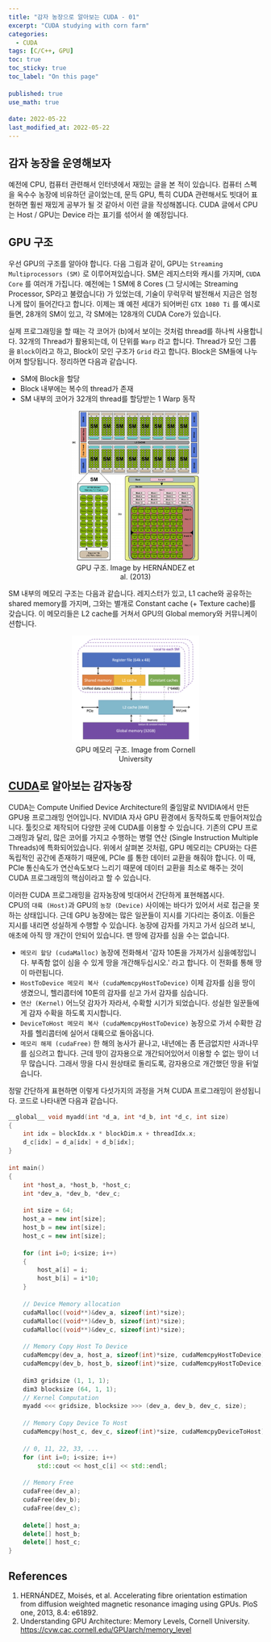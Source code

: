 ```yaml
---
title: "감자 농장으로 알아보는 CUDA - 01"
excerpt: "CUDA studying with corn farm"
categories:
  - CUDA
tags: [C/C++, GPU]
toc: true
toc_sticky: true
toc_label: "On this page"

published: true
use_math: true

date: 2022-05-22
last_modified_at: 2022-05-22
---
```


## 감자 농장을 운영해보자
예전에 CPU, 컴퓨터 관련해서 인터넷에서 재밌는 글을 본 적이 있습니다. 컴퓨터 스펙을 옥수수 농장에 비유하던 글이었는데, 문득 GPU, 특히 CUDA 관련해서도 빗대어 표현하면 훨씬 재밌게 공부가 될 것 같아서 이런 글을 작성해봅니다. CUDA 글에서 CPU는 Host / GPU는 Device 라는 표기를 섞어서 쓸 예정입니다.

## GPU 구조
우선 GPU의 구조를 알아야 합니다. 다음 그림과 같이, GPU는 `Streaming Multiprocessors (SM)` 로 이루어져있습니다. SM은 레지스터와 캐시를 가지며, `CUDA Core` 를 여러개 가집니다. 예전에는 1 SM에 8 Cores (그 당시에는 Streaming Processor, SP라고 불렸습니다) 가 있었는데, 기술이 무럭무럭 발전해서 지금은 엄청나게 많이 들어간다고 합니다. 이제는 꽤 예전 세대가 되어버린 `GTX 1080 Ti` 를 예시로 들면, 28개의 SM이 있고, 각 SM에는 128개의 CUDA Core가 있습니다.

실제 프로그래밍을 할 때는 각 코어가 (b)에서 보이는 것처럼 thread를 하나씩 사용합니다. 32개의 Thread가 활용되는데, 이 단위를 `Warp` 라고 합니다. Thread가 모인 그룹을 `Block`이라고 하고, Block이 모인 구조가 `Grid` 라고 합니다. Block은 SM들에 나누어져 할당됩니다. 정리하면 다음과 같습니다.
- SM에 Block을 할당
- Block 내부에는 복수의 thread가 존재
- SM 내부의 코어가 32개의 thread를 할당받는 1 Warp 동작

<center>
<figure style="width: 50%"> <img src="/Images/CUDA/1/Typical-NVIDIA-GPU-architecture-The-GPU-is-comprised-of-a-set-of-Streaming.png" alt="Graph Example"/>
<figcaption>GPU 구조. Image by HERNÁNDEZ et al. (2013) </figcaption>
</figure>
</center>

SM 내부의 메모리 구조는 다음과 같습니다. 레지스터가 있고, L1 cache와 공유하는 shared memory를 가지며, 그와는 별개로 Constant cache (+ Texture cache)를 갖습니다. 이 메모리들은 L2 cache를 거쳐서 GPU의 Global memory와 커뮤니케이션합니다.

<center>
<figure style="width:50%"> <img src="/Images/CUDA/1/GPUMemLevels.png" alt="Graph Example"/>
<figcaption>GPU 메모리 구조. Image from Cornell University </figcaption>
</figure>
</center>

## [CUDA](https://developer.nvidia.com/cuda-toolkit)로 알아보는 감자농장
CUDA는 Compute Unified Device Architecture의 줄임말로 NVIDIA에서 만든 GPU용 프로그래밍 언어입니다. NVIDIA 자사 GPU 환경에서 동작하도록 만들어져있습니다. 툴킷으로 제작되어 다양한 곳에 CUDA를 이용할 수 있습니다.
기존의 CPU 프로그래밍과 달리, 많은 코어를 가지고 수행하는 병렬 연산 (Single Instruction Multiple Threads)에 특화되어있습니다.
위에서 살펴본 것처럼, GPU 메모리는 CPU와는 다른 독립적인 공간에 존재하기 때문에, PCIe 를 통한 데이터 교환을 해줘야 합니다. 이 때, PCIe 통신속도가 연산속도보다 느리기 때문에 데이터 교환을 최소로 해주는 것이 CUDA 프로그래밍의 핵심이라고 할 수 있습니다.

이러한 CUDA 프로그래밍을 감자농장에 빗대어서 간단하게 표현해봅시다.  
CPU의 `대륙 (Host)`과 GPU의 `농장 (Device)` 사이에는 바다가 있어서 서로 접근을 못하는 상태입니다. 근데 GPU 농장에는 많은 일꾼들이 지시를 기다리는 중이죠. 이들은 지시를 내리면 성실하게 수행할 수 있습니다. 농장에 감자를 가지고 가서 심으려 보니, 애초에 아직 땅 개간이 안되어 있습니다. 맨 땅에 감자를 심을 수는 없습니다.
- `메모리 할당 (cudaMalloc)` 농장에 전화해서 '감자 10톤을 가져가서 심을예정입니다. 부족함 없이 심을 수 있게 땅을 개간해두십시오.' 라고 합니다. 이 전화를 통해 땅이 마련됩니다.
- `HostToDevice 메모리 복사 (cudaMemcpyHostToDevice)` 이제 감자를 심을 땅이 생겼으니, 헬리콥터에 10톤의 감자를 싣고 가서 감자를 심습니다.
- `연산 (Kernel)` 어느덧 감자가 자라서, 수확할 시기가 되었습니다. 성실한 일꾼들에게 감자 수확을 하도록 지시합니다.
- `DeviceToHost 메모리 복사 (cudaMemcpyHostToDevice)` 농장으로 가서 수확한 감자를 헬리콥터에 실어서 대륙으로 돌아옵니다.
- `메모리 해제 (cudaFree)` 한 해의 농사가 끝나고, 내년에는 좀 뜬금없지만 사과나무를 심으려고 합니다. 근데 땅이 감자용으로 개간되어있어서 이용할 수 없는 땅이 너무 많습니다. 그래서 땅을 다시 원상태로 돌리도록, 감자용으로 개간했던 땅을 뒤엎습니다.

정말 간단하게 표현하면 이렇게 다섯가지의 과정을 거쳐 CUDA 프로그래밍이 완성됩니다. 코드로 나타내면 다음과 같습니다.

```cpp
__global__ void myadd(int *d_a, int *d_b, int *d_c, int size)
{
    int idx = blockIdx.x * blockDim.x + threadIdx.x;
    d_c[idx] = d_a[idx] + d_b[idx];
}

int main()
{
    int *host_a, *host_b, *host_c;
    int *dev_a, *dev_b, *dev_c;

    int size = 64;
    host_a = new int[size];
    host_b = new int[size];
    host_c = new int[size];

    for (int i=0; i<size; i++)
    {
        host_a[i] = i;
        host_b[i] = i*10;
    }

    // Device Memory allocation
    cudaMalloc((void**)&dev_a, sizeof(int)*size);
    cudaMalloc((void**)&dev_b, sizeof(int)*size);
    cudaMalloc((void**)&dev_c, sizeof(int)*size);

    // Memory Copy Host To Device
    cudaMemcpy(dev_a, host_a, sizeof(int)*size, cudaMemcpyHostToDevice);
    cudaMemcpy(dev_b, host_b, sizeof(int)*size, cudaMemcpyHostToDevice);

    dim3 gridsize (1, 1, 1);
    dim3 blocksize (64, 1, 1);
    // Kernel Computation
    myadd <<< gridsize, blocksize >>> (dev_a, dev_b, dev_c, size);

    // Memory Copy Device To Host
    cudaMemcpy(host_c, dev_c, sizeof(int)*size, cudaMemcpyDeviceToHost);

    // 0, 11, 22, 33, ...
    for (int i=0; i<size; i++)
        std::cout << host_c[i] << std::endl;
    
    // Memory Free
    cudaFree(dev_a);
    cudaFree(dev_b);
    cudaFree(dev_c);

    delete[] host_a;
    delete[] host_b;
    delete[] host_c;
}
```
## References
1. HERNÁNDEZ, Moisés, et al. Accelerating fibre orientation estimation from diffusion weighted magnetic resonance imaging using GPUs. PloS one, 2013, 8.4: e61892.
2. Understanding GPU Architecture: Memory Levels, Cornell University. <https://cvw.cac.cornell.edu/GPUarch/memory_level>
